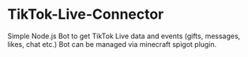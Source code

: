 # TikTok-Live-Connector
Simple Node.js Bot to get TikTok Live data and events (gifts, messages, likes, chat etc.) Bot can be managed via minecraft spigot plugin.
